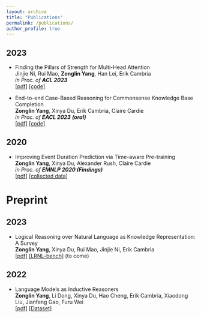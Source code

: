 ```yaml
---
layout: archive
title: "Publications"
permalink: /publications/
author_profile: true
---
```



## 2023
* Finding the Pillars of Strength for Multi-Head Attention  
  Jinjie Ni, Rui Mao, **Zonglin Yang**, Han Lei, Erik Cambria  
  *in Proc. of **ACL 2023***  
  [[pdf]](https://arxiv.org/pdf/2305.14380.pdf) [[code]](https://github.com/Psycoy/ACL-2023-Grouped-Head-Attention)

* End-to-end Case-Based Reasoning for Commonsense Knowledge Base Completion  
  **Zonglin Yang**, Xinya Du, Erik Cambria, Claire Cardie  
  *in Proc. of **EACL 2023** **(oral)***  
  [[pdf]](https://aclanthology.org/2023.eacl-main.255.pdf) [[code]](https://github.com/ZonglinY/ECBRF_Case_Based_Reasoning_with_PLM)

  
## 2020
* Improving Event Duration Prediction via Time-aware Pre-training  
  **Zonglin Yang**, Xinya Du, Alexander Rush, Claire Cardie  
  *in Proc. of **EMNLP 2020 (Findings)***  
  [[pdf]](https://aclanthology.org/2020.findings-emnlp.302.pdf) [[collected data]](https://github.com/ZonglinY/Improving-Event-Duration-Prediction-via-Time-aware-Pre-training)
  
  
# Preprint
## 2023 
* Logical Reasoning over Natural Language as Knowledge Representation: A Survey  
  **Zonglin Yang**, Xinya Du, Rui Mao, Jinjie Ni, Erik Cambria  
  [[pdf]](https://arxiv.org/pdf/2303.12023.pdf) [[LRNL-bench]](https://github.com/ZonglinY/LRNL-bench) (to come)  

## 2022
* Language Models as Inductive Reasoners  
  **Zonglin Yang**, Li Dong, Xinya Du, Hao Cheng, Erik Cambria, Xiaodong Liu, Jianfeng Gao, Furu Wei  
  [[pdf]](https://arxiv.org/pdf/2212.10923.pdf) [[Dataset]](https://github.com/ZonglinY/Inductive_Reasoning)  
  

